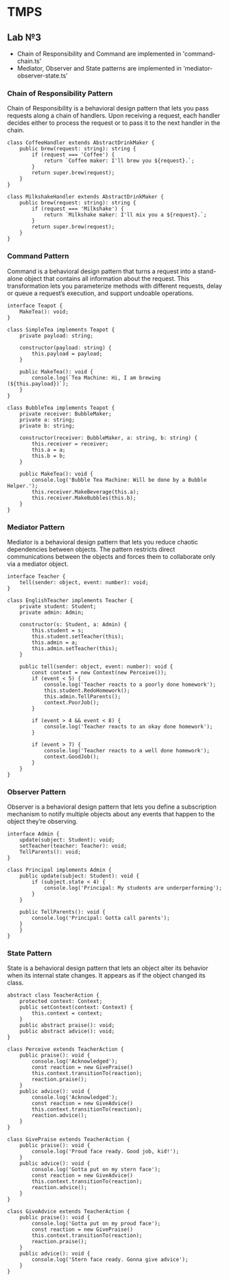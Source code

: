 # TMPS

## Lab №3
 - Chain of Responsibility and Command are implemented in 'command-chain.ts'
 - Mediator, Observer and State patterns are implemented in 'mediator-observer-state.ts'

### Chain of Responsibility Pattern
Chain of Responsibility is a behavioral design pattern that lets you pass requests along a chain of handlers. Upon receiving a request, each handler decides either to process the request or to pass it to the next handler in the chain.

```
class CoffeeHandler extends AbstractDrinkMaker {
    public brew(request: string): string {
        if (request === 'Coffee') {
            return `Coffee maker: I'll brew you ${request}.`;
        }
        return super.brew(request);
    }
}

class MilkshakeHandler extends AbstractDrinkMaker {
    public brew(request: string): string {
        if (request === 'Milkshake') {
            return `Milkshake maker: I'll mix you a ${request}.`;
        }
        return super.brew(request);
    }
}
```

### Command Pattern
Command is a behavioral design pattern that turns a request into a stand-alone object that contains all information about the request. This transformation lets you parameterize methods with different requests, delay or queue a request’s execution, and support undoable operations.

```
interface Teapot {
    MakeTea(): void;
}

class SimpleTea implements Teapot {
    private payload: string;

    constructor(payload: string) {
        this.payload = payload;
    }

    public MakeTea(): void {
        console.log(`Tea Machine: Hi, I am brewing (${this.payload})`);
    }
}

class BubbleTea implements Teapot {
    private receiver: BubbleMaker;
    private a: string;
    private b: string;

    constructor(receiver: BubbleMaker, a: string, b: string) {
        this.receiver = receiver;
        this.a = a;
        this.b = b;
    }

    public MakeTea(): void {
        console.log('Bubble Tea Machine: Will be done by a Bubble Helper.');
        this.receiver.MakeBeverage(this.a);
        this.receiver.MakeBubbles(this.b);
    }
}
```

### Mediator Pattern
Mediator is a behavioral design pattern that lets you reduce chaotic dependencies between objects. The pattern restricts direct communications between the objects and forces them to collaborate only via a mediator object.

```
interface Teacher {
    tell(sender: object, event: number): void;
}

class EnglishTeacher implements Teacher {
    private student: Student;
    private admin: Admin;

    constructor(s: Student, a: Admin) {
        this.student = s;
        this.student.setTeacher(this);
        this.admin = a;
        this.admin.setTeacher(this);
    }    

    public tell(sender: object, event: number): void {
        const context = new Context(new Perceive());
        if (event < 5) {
            console.log('Teacher reacts to a poorly done homework');
            this.student.RedoHomework();
            this.admin.TellParents();
            context.PoorJob();
        }

        if (event > 4 && event < 8) {
            console.log('Teacher reacts to an okay done homework');
        }

        if (event > 7) {
            console.log('Teacher reacts to a well done homework');
            context.GoodJob();
        }
    }
}
```

### Observer Pattern
Observer is a behavioral design pattern that lets you define a subscription mechanism to notify multiple objects about any events that happen to the object they’re observing.

```
interface Admin {
    update(subject: Student): void;
    setTeacher(teacher: Teacher): void;
    TellParents(): void;
}

class Principal implements Admin {
    public update(subject: Student): void {
        if (subject.state < 4) {
            console.log('Principal: My students are underperforming');
        }
    }

    public TellParents(): void {
        console.log('Principal: Gotta call parents');
    }
    }
}
```

### State Pattern
State is a behavioral design pattern that lets an object alter its behavior when its internal state changes. It appears as if the object changed its class.

```
abstract class TeacherAction {
    protected context: Context;
    public setContext(context: Context) {
        this.context = context;
    }
    public abstract praise(): void;
    public abstract advice(): void;
}

class Perceive extends TeacherAction {
    public praise(): void {
        console.log('Acknowledged');
        const reaction = new GivePraise()
        this.context.transitionTo(reaction);
        reaction.praise();
    }
    public advice(): void {
        console.log('Acknowledged');
        const reaction = new GiveAdvice()
        this.context.transitionTo(reaction);
        reaction.advice();
    }
}

class GivePraise extends TeacherAction {
    public praise(): void {
        console.log('Proud face ready. Good job, kid!');
    }
    public advice(): void {
        console.log('Gotta put on my stern face');
        const reaction = new GiveAdvice()
        this.context.transitionTo(reaction);
        reaction.advice();
    }
}

class GiveAdvice extends TeacherAction {
    public praise(): void {
        console.log('Gotta put on my proud face');
        const reaction = new GivePraise()
        this.context.transitionTo(reaction);
        reaction.praise();
    }
    public advice(): void {
        console.log('Stern face ready. Gonna give advice');
    }
}
```

